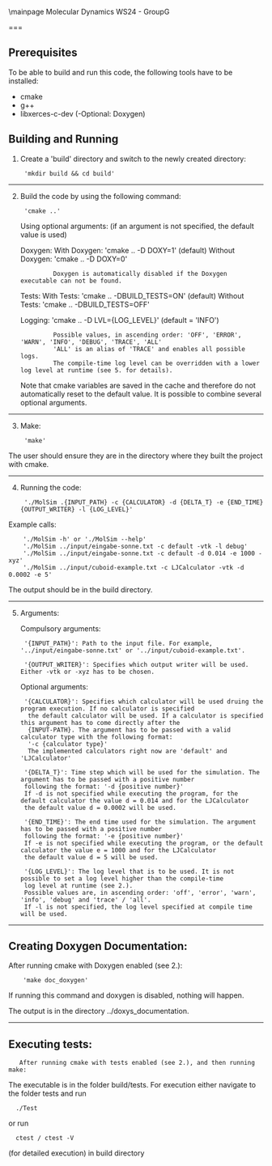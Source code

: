 \mainpage Molecular Dynamics WS24 - GroupG

 
===
## Prerequisites
To be able to build and run this code, the following tools have to be installed:

- cmake
- g++
- libxerces-c-dev
(-Optional: Doxygen)

## Building and Running
1) Create a 'build' directory and switch to the newly created directory:


        'mkdir build && cd build'
---
2) Build the code by using the following command:

        'cmake ..'

    Using optional arguments: (if an argument is not specified, the default value is used)

    Doxygen:    With Doxygen:    'cmake .. -D DOXY=1'   (default)
                Without Doxygen: 'cmake .. -D DOXY=0' 
    
                Doxygen is automatically disabled if the Doxygen executable can not be found.

    Tests:      With Tests:      'cmake ..  -DBUILD_TESTS=ON'   (default)
                Without Tests:   'cmake ..  -DBUILD_TESTS=OFF'

    Logging:    'cmake .. -D LVL={LOG_LEVEL}'           (default = 'INFO')

                Possible values, in ascending order: 'OFF', 'ERROR', 'WARN', 'INFO', 'DEBUG', 'TRACE', 'ALL'
                'ALL' is an alias of 'TRACE' and enables all possible logs.
                The compile-time log level can be overridden with a lower log level at runtime (see 5. for details).

    Note that cmake variables are saved in the cache and therefore do not automatically reset to the default value.
    It is possible to combine several optional arguments.

---
3) Make:

        'make'

The user should ensure they are in the directory where they built the project with cmake.

---
4) Running the code:


        './MolSim .{INPUT_PATH} -c {CALCULATOR} -d {DELTA_T} -e {END_TIME} {OUTPUT_WRITER} -l {LOG_LEVEL}'

Example calls: 

        './MolSim -h' or './MolSim --help'
        './MolSim ../input/eingabe-sonne.txt -c default -vtk -l debug'
        './MolSim ../input/eingabe-sonne.txt -c default -d 0.014 -e 1000 -xyz'
        './MolSim ../input/cuboid-example.txt -c LJCalculator -vtk -d 0.0002 -e 5'

The output should be in the build directory.    
    
---
5) Arguments:

    Compulsory arguments:

        '{INPUT_PATH}': Path to the input file. For example, '../input/eingabe-sonne.txt' or '../input/cuboid-example.txt'.

        '{OUTPUT_WRITER}': Specifies which output writer will be used. Either -vtk or -xyz has to be chosen.

    Optional arguments:

        '{CALCULATOR}': Specifies which calculator will be used druing the program execution. If no calculator is specified
         the default calculator will be used. If a calculator is specified this argument has to come directly after the
         {INPUT-PATH}. The argument has to be passed with a valid calculator type with the following format:
         '-c {calculator type}'
         The implemented calculators right now are 'default' and 'LJCalculator'

        '{DELTA_T}': Time step which will be used for the simulation. The argument has to be passed with a positive number
        following the format: '-d {positive number}'
        If -d is not specified while executing the program, for the default calculator the value d = 0.014 and for the LJCalculator
        the default value d = 0.0002 will be used.

        '{END_TIME}': The end time used for the simulation. The argument has to be passed with a positive number
        following the format: '-e {positive number}'
        If -e is not specified while executing the program, or the default calculator the value e = 1000 and for the LJCalculator
        the default value d = 5 will be used.

        '{LOG_LEVEL}': The log level that is to be used. It is not possible to set a log level higher than the compile-time 
        log level at runtime (see 2.). 
        Possible values are, in ascending order: 'off', 'error', 'warn', 'info', 'debug' and 'trace' / 'all'. 
        If -l is not specified, the log level specified at compile time will be used.

---
## Creating Doxygen Documentation:

After running cmake with Doxygen enabled (see 2.):

        'make doc_doxygen'

If running this command and doxygen is disabled, nothing will happen.

The output is in the directory ../doxys_documentation.

---
## Executing tests:
      
       After running cmake with tests enabled (see 2.), and then running make:

The executable is in the folder build/tests. For execution either navigate to the folder tests and run 

      ./Test
or run 

      ctest / ctest -V 
(for detailed execution) in build directory

        
       

